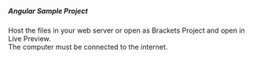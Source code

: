 ##### Angular Sample Project
Host the files in your web server or open as Brackets Project and open in Live Preview.<br/>
The computer must be connected to the internet.<br/>